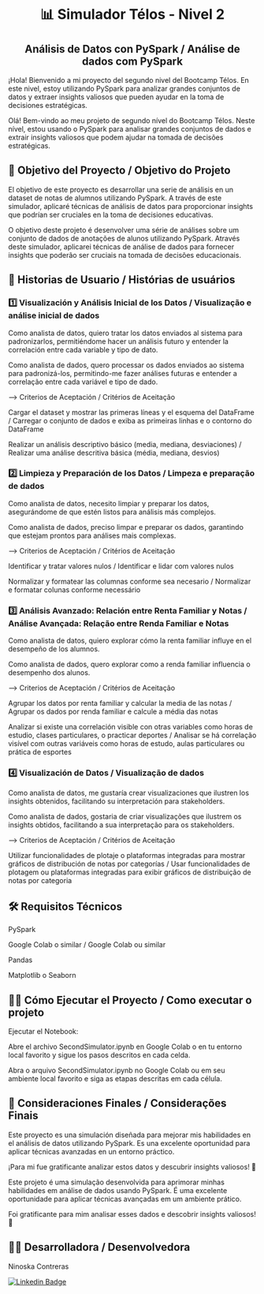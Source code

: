 <div align="center">
  
# 📊 Simulador Télos - Nivel 2
## Análisis de Datos con PySpark / Análise de dados com PySpark
</div>

  
¡Hola! Bienvenido a mi proyecto del segundo nivel del Bootcamp Télos. En este nivel, estoy utilizando PySpark para analizar grandes conjuntos de datos y extraer insights valiosos que pueden ayudar en la toma de decisiones estratégicas. 

Olá! Bem-vindo ao meu projeto de segundo nível do Bootcamp Télos. Neste nível, estou usando o PySpark para analisar grandes conjuntos de dados e extrair insights valiosos que podem ajudar na tomada de decisões estratégicas.

## 🚀 Objetivo del Proyecto / Objetivo do Projeto

El objetivo de este proyecto es desarrollar una serie de análisis en un dataset de notas de alumnos utilizando PySpark. A través de este simulador, aplicaré técnicas de análisis de datos para proporcionar insights que podrían ser cruciales en la toma de decisiones educativas.

O objetivo deste projeto é desenvolver uma série de análises sobre um conjunto de dados de anotações de alunos utilizando PySpark. Através deste simulador, aplicarei técnicas de análise de dados para fornecer insights que poderão ser cruciais na tomada de decisões educacionais.

## 📝 Historias de Usuario / Histórias de usuários

### 1️⃣ Visualización y Análisis Inicial de los Datos / Visualização e análise inicial de dados

Como analista de datos, quiero tratar los datos enviados al sistema para padronizarlos, permitiéndome hacer un análisis futuro y entender la correlación entre cada variable y tipo de dato.

Como analista de dados, quero processar os dados enviados ao sistema para padronizá-los, permitindo-me fazer análises futuras e entender a correlação entre cada variável e tipo de dado.

--> Criterios de Aceptación / Critérios de Aceitação

Cargar el dataset y mostrar las primeras líneas y el esquema del DataFrame / Carregar o conjunto de dados e exiba as primeiras linhas e o contorno do DataFrame

Realizar un análisis descriptivo básico (media, mediana, desviaciones) / Realizar uma análise descritiva básica (média, mediana, desvios)

### 2️⃣ Limpieza y Preparación de los Datos / Limpeza e preparação de dados

Como analista de datos, necesito limpiar y preparar los datos, asegurándome de que estén listos para análisis más complejos.

Como analista de dados, preciso limpar e preparar os dados, garantindo que estejam prontos para análises mais complexas.

--> Criterios de Aceptación / Critérios de Aceitação

Identificar y tratar valores nulos / Identificar e lidar com valores nulos

Normalizar y formatear las columnas conforme sea necesario / Normalizar e formatar colunas conforme necessário

### 3️⃣ Análisis Avanzado: Relación entre Renta Familiar y Notas / Análise Avançada: Relação entre Renda Familiar e Notas
 
Como analista de datos, quiero explorar cómo la renta familiar influye en el desempeño de los alumnos.

Como analista de dados, quero explorar como a renda familiar influencia o desempenho dos alunos.

--> Criterios de Aceptación / Critérios de Aceitação

Agrupar los datos por renta familiar y calcular la media de las notas / Agrupar os dados por renda familiar e calcule a média das notas

Analizar si existe una correlación visible con otras variables como horas de estudio, clases particulares, o practicar deportes / Analisar se há correlação visível com outras variáveis ​​como horas de estudo, aulas particulares ou prática de esportes

### 4️⃣ Visualización de Datos  / Visualização de dados

Como analista de datos, me gustaría crear visualizaciones que ilustren los insights obtenidos, facilitando su interpretación para stakeholders.

Como analista de dados, gostaria de criar visualizações que ilustrem os insights obtidos, facilitando a sua interpretação para os stakeholders.

--> Criterios de Aceptación / Critérios de Aceitação

Utilizar funcionalidades de plotaje o plataformas integradas para mostrar gráficos de distribución de notas por categorías / Usar funcionalidades de plotagem ou plataformas integradas para exibir gráficos de distribuição de notas por categoria

## 🛠️ Requisitos Técnicos

PySpark

Google Colab o similar / Google Colab ou similar

Pandas

Matplotlib o Seaborn

## 👨‍💻 Cómo Ejecutar el Proyecto / Como executar o projeto

Ejecutar el Notebook:

Abre el archivo SecondSimulator.ipynb en Google Colab o en tu entorno local favorito y sigue los pasos descritos en cada celda.

Abra o arquivo SecondSimulator.ipynb no Google Colab ou em seu ambiente local favorito e siga as etapas descritas em cada célula.

## 👀 Consideraciones Finales / Considerações Finais

Este proyecto es una simulación diseñada para mejorar mis habilidades en el análisis de datos utilizando PySpark. Es una excelente oportunidad para aplicar técnicas avanzadas en un entorno práctico.

¡Para mi fue gratificante analizar estos datos y descubrir insights valiosos! 🚀

Este projeto é uma simulação desenvolvida para aprimorar minhas habilidades em análise de dados usando PySpark. É uma excelente oportunidade para aplicar técnicas avançadas em um ambiente prático.

Foi gratificante para mim analisar esses dados e descobrir insights valiosos! 🚀

## 👩‍💻 Desarrolladora / Desenvolvedora 

Ninoska Contreras

[![Linkedin Badge](https://img.shields.io/badge/-LinkedIn-blue?style=flat-square&logo=Linkedin&logoColor=white&link)](https://www.linkedin.com/in/ninoska-contreras)
